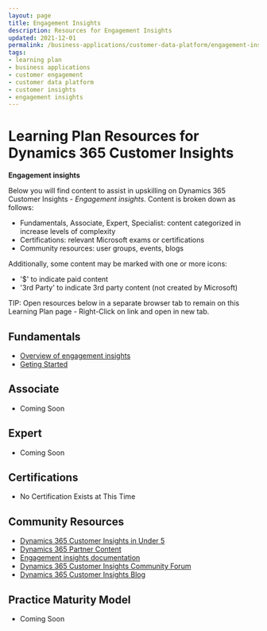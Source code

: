 ```yaml
---
layout: page
title: Engagement Insights
description: Resources for Engagement Insights
updated: 2021-12-01
permalink: /business-applications/customer-data-platform/engagement-insights
tags:
- learning plan
- business applications
- customer engagement
- customer data platform
- customer insights
- engagement insights
---
```


# Learning Plan Resources for Dynamics 365 Customer Insights

**Engagement insights**

Below you will find content to assist in upskilling on Dynamics 365 Customer Insights - *Engagement insights*.  Content is broken down as follows:

* Fundamentals, Associate, Expert, Specialist: content categorized in increase levels of complexity
* Certifications:  relevant Microsoft exams or certifications
* Community resources:  user groups, events, blogs

Additionally, some content may be marked with one or more icons:

* '$' to indicate paid content
* '3rd Party' to indicate 3rd party content (not created by Microsoft)

TIP:  Open resources below in a separate browser tab to remain on this Learning Plan page - Right-Click on link and open in new tab.

## Fundamentals

* [Overview of engagement insights](https://docs.microsoft.com/en-us/dynamics365/customer-insights/engagement-insights/overview)
* [Geting Started](https://docs.microsoft.com/en-us/dynamics365/customer-insights/engagement-insights/get-started)


## Associate

* Coming Soon


## Expert

* Coming Soon


## Certifications

* No Certification Exists at This Time


## Community Resources

* [Dynamics 365 Customer Insights in Under 5](https://aka.ms/CIUnder5)
* [Dynamics 365 Partner Content](https://aka.ms/CIPartner)
* [Engagement insights documentation](https://docs.microsoft.com/en-us/dynamics365/customer-insights/engagement-insights/)
* [Dynamics 365 Customer Insights Community Forum](https://aka.ms/CIForums)
* [Dynamics 365 Customer Insights Blog](https://aka.ms/CIBlog)


## Practice Maturity Model

* Coming Soon

   


